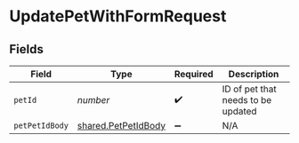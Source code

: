# UpdatePetWithFormRequest


## Fields

| Field                                                             | Type                                                              | Required                                                          | Description                                                       |
| ----------------------------------------------------------------- | ----------------------------------------------------------------- | ----------------------------------------------------------------- | ----------------------------------------------------------------- |
| `petId`                                                           | *number*                                                          | :heavy_check_mark:                                                | ID of pet that needs to be updated                                |
| `petPetIdBody`                                                    | [shared.PetPetIdBody](../../../sdk/models/shared/petpetidbody.md) | :heavy_minus_sign:                                                | N/A                                                               |